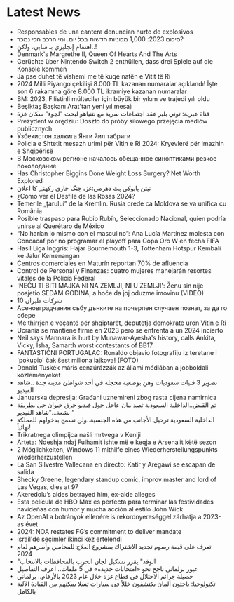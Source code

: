 # Latest News
-  Responsables de una cantera denuncian hurto de explosivos
-  סיכום 2023: 1,000 מכוניות חדשות בכל יום. ומי הרכב הכי נמכר?
-  اهتمام إنجليزي بـ مبابي، ولكن..!
-  Denmark's Margrethe II, Queen Of Hearts And The Arts
-  Gerüchte über Nintendo Switch 2 enthüllen, dass drei Spiele auf die Konsole kommen
-  Ja pse duhet të vishemi me të kuqe natën e Vitit të Ri
-  2024 Milli Piyango çekilişi 8.000 TL kazanan numaralar açıklandı! İşte son 6 rakamına göre 8.000 TL ikramiye kazanan numaralar
-  BM: 2023, Filistinli mülteciler için büyük bir yıkım ve trajedi yılı oldu
-  Beşiktaş Başkanı Arat'tan yeni yıl mesajı
-  قناة عبرية: توني بلير عقد اجتماعات سرية مع نتنياهو لبحث "لجوء" سكان غزة
-  Prezydent w orędziu: Doszło do próby siłowego przejęcia mediów publicznych
-  Ўзбекистон халқига Янги йил табриги
-  Policia e Shtetit mesazh urimi për Vitin e Ri 2024: Kryevlerë për imazhin e Shqipërisë
-  В Московском регионе началось обещанное синоптиками резкое похолодание
-  Has Christopher Biggins Done Weight Loss Surgery? Net Worth Explored
-  نیتن یاہوکی ہٹ دھرمی:غزہ جنگ جاری رکھنے کا اعلان
-  ¿Cómo ver el Desfile de las Rosas 2024?
-  Temerile „țarului” de la Kremlin. Rusia crede ca Moldova se va unifica cu România
-  Posible traspaso para Rubio Rubín, Seleccionado Nacional, quien podría unirse al Querétaro de México
-  “No harían lo mismo con el masculino”: Ana Lucía Martínez molesta con Concacaf por no programar el playoff para Copa Oro W en fecha FIFA
-  Hasil Liga Inggris: Hajar Bournemouth 1-3, Tottenham Hotspur Kembali ke Jalur Kemenangan
-  Centros comerciales en Maturín reportan 70% de afluencia
-  Control de Personal y Finanzas: cuatro mujeres manejarán resortes vitales de la Policía Federal
-  'NEĆU TI BITI MAJKA NI NA ZEMLJI, NI U ZEMLJI': Ženu sin nije posjetio SEDAM GODINA, a hoće da joj oduzme imovinu (VIDEO)
-  10 شركات طيران
-  Асеновградчанин събу дънките на почерпен случаен познат, за да го обере
-  Me thirrjen e veçantë për shqiptarët, deputetja demokrate uron Vitin e Ri
-  Ucrania se mantiene firme en 2023 pero se enfrenta a un 2024 incierto
-  Neil says Mannara is hurt by Munawar-Ayesha's history, calls Ankita, Vicky, Isha, Samarth worst contestants of BB17
-  FANTASTIČNI PORTUGALAC: Ronaldo objavio fotografiju iz teretane i 'pokupio' čak šest miliona lajkova! (FOTO)
-  Donald Tuskék máris cenzúrázzák az állami médiában a jobboldali közleményeket
-  تصوير 3 فتيات سعوديات وهن بوضعية مخجلة في أحد شواطئ مدينة جدة ..شاهد الفيديو
-  Januarska depresija: Građani uznemireni zbog rasta cijena namirnica
-  تم القبض..الداخلية السعودية تصد بيان عاجل حول فيديو حرق حيوان حي بطريقة بشعة…”شاهد الفيديو “
-  الداخلية السعودية ترحيل الأجانب من هذه الجنسية..ولن نسمح بدخولهم للمملكة نهائياً!
-  Trikratnega olimpijca našli mrtvega v Keniji
-  Arteta: Ndeshja ndaj Fulhamit ishte më e keqja e Arsenalit këtë sezon
-  2 Möglichkeiten, Windows 11 mithilfe eines Wiederherstellungspunkts wiederherzustellen
-  La San Silvestre Vallecana en directo: Katir y Aregawi se escapan de salida
-  Shecky Greene, legendary standup comic, improv master and lord of Las Vegas, dies at 97
-  Akeredolu’s aides betrayed him, ex-aide alleges
-  Esta película de HBO Max es perfecta para terminar las festividades navideñas con humor y mucha acción al estilo John Wick
-  Az OpenAI a botrányok ellenére is rekordnyereséggel zárhatja a 2023-as évet
-  2024: NOA restates FG’s commitment to deliver mandate
-  İsrail'de seçimler ikinci kez ertelendi
-  تعرف على قيمة رسوم تجديد الاشتراك بمشروع العلاج للمحامين وأسرهم لعام 2024
-  "الوفد" يقرر تشكيل لجان الحزب بالمحافظات بالانتخاب
-  عبور برلمانى ناجح نحو «امتحانات جديدة» فى 5 ملفات.. اعرف التفاصيل
-  حصيلة جرائم الاحتلال فى قطاع غزة خلال عام 2023 بالأرقام.. برلمانى
-  تكنولوجيا: باحثون ألمان يكتشفون خللاً فى سيارات تسلا يمكنهم من القيادة الآلية بالكامل
